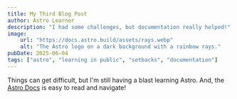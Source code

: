 ```yaml
---
title: My Third Blog Post
author: Astro Learner
description: "I had some challenges, but documentation really helped!"
image:
    url: "https://docs.astro.build/assets/rays.webp"
    alt: "The Astro logo on a dark background with a rainbow rays."
pubDate: 2025-06-04
tags: ["astro", "learning in public", "setbacks", "documentation"]
---
```

Things can get difficult, but I'm still having a blast learning Astro. And, the [Astro Docs](docs.astro.build/en/getting-started/) is easy to read and navigate!